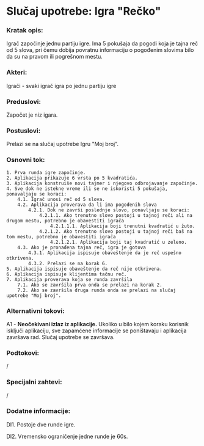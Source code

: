 # Slučaj upotrebe: Igra "Rečko"

  

### Kratak opis:

Igrač započinje jednu partiju igre. Ima 5 pokušaja da pogodi koja je tajna reč od 5 slova, pri čemu dobija povratnu informaciju o pogođenim slovima bilo da su na pravom ili pogrešnom mestu.
  

### Akteri:

Igrači - svaki igrač igra po jednu partiju igre

### Preduslovi:

Započet je niz igara.
  
### Postuslovi:

Prelazi se na slučaj upotrebe Igru "Moj broj".

### Osnovni tok:

    1. Prva runda igre započinje.
    2. Aplikacija prikazuje 6 vrsta po 5 kvadratića.
    3. Aplikacija konstruiše novi tajmer i njegovo odbrojavanje započinje.
    4. Sve dok ne istekne vreme ili se ne iskoristi 5 pokušaja, ponavaljaju se koraci:
        4.1. Igrač unosi reč od 5 slova.
        4.2. Aplikacija proverava da li ima pogođenih slova
            4.2.1. Dok ne završi poslednje slovo, ponavljaju se koraci:
                4.2.1.1. Ako trenutno slovo postoji u tajnoj reči ali na drugom mestu, potrebno je obavestiti igrača
                    4.2.1.1.1. Aplikacija boji trenutni kvadratić u žuto.
                4.2.1.2. Ako trenutno slovo postoji u tajnoj reči baš na tom mestu, potrebno je obavestiti igrača
                    4.2.1.2.1. Aplikacija boji taj kvadratić u zeleno.
        4.3. Ako je pronađena tajna reč, igra je gotova
            4.3.1. Aplikacija ispisuje obaveštenje da je reč uspešno otkrivena.
            4.3.2. Prelazi se na korak 6.
    5. Aplikacija ispisuje obaveštenje da reč nije otkrivena.
    6. Aplikacija ispisuje klijentima tačnu reč.
    7. Aplikacija proverava koja se runda završila
        7.1. Ako se završila prva onda se prelazi na korak 2.
        7.2. Ako se završila druga runda onda se prelazi na slučaj upotrebe "Moj broj".
  

### Alternativni tokovi:

A1 - **Neočekivani izlaz iz aplikacije.** Ukoliko u bilo kojem koraku korisnik isključi aplikaciju,
sve zapamćene informacije se poništavaju i aplikacija završava rad.
Slučaj upotrebe se završava.

### Podtokovi:

/

### Specijalni zahtevi:

/
  

### Dodatne informacije:

DI1. Postoje dve runde igre.

DI2. Vremensko ograničenje jedne runde je 60s.



